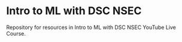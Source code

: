 # Intro to ML with DSC NSEC
Repository for resources in Intro to ML with DSC NSEC YouTube Live Course.


